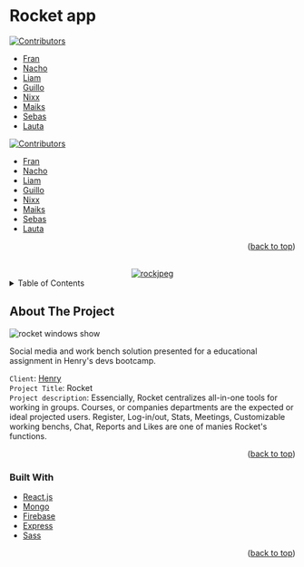# Rocket app


<div id="top"></div>

[![Contributors][contributors-shield]][contributors-url]
<ul>
        <li><a href="https://github.com/VaroneFranco">Fran</a></li>
        <li><a href="https://github.com/elnacho02">Nacho</a></li>
        <li><a href="https://github.com/LiamMarega">Liam</a></li>
        <li><a href="https://github.com/GuillermoMartos">Guillo</a></li>
        <li><a href="https://github.com/cNikoc">Nixx</a></li>
        <li><a href="https://github.com/micaelgomez">Maiks</a></li>
        <li><a href="https://github.com/sebastiananea">Sebas</a></li>
        <li><a href="https://github.com/LauzarateARG">Lauta</a></li>
 </ul>




[![Contributors][linkedin-shield]][linkedin-url]
<ul>
        <li><a href="">Fran</a></li>
        <li><a href="">Nacho</a></li>
        <li><a href="">Liam</a></li>
        <li><a href="https://www.linkedin.com/in/guillermo-luis-martos-7a01b6156/">Guillo</a></li>
        <li><a href="">Nixx</a></li>
        <li><a href="">Maiks</a></li>
        <li><a href="">Sebas</a></li>
        <li><a href="">Lauta</a></li>
 </ul>

 <p align="right">(<a href="#top">back to top</a>)</p>


<!-- PROJECT LOGO -->
<br />
<div align="center">
<a href="https://imgbb.com/"><img src="https://i.ibb.co/VTs4Ffc/rockjpeg.png" alt="rockjpeg" border="0"></a>
  

  
    
</div>



<!-- TABLE OF CONTENTS -->
<details>
  <summary>Table of Contents</summary>
  <ol>
    <li>
      <a href="#about-the-project">About The Project</a>
      <ul>
        <li><a href="#built-with">Built With</a></li>
      </ul>
    </li>
    <li>
      <a href="#getting-started">Getting Started</a>
      <ul>
        <li><a href="#prerequisites">Prerequisites</a></li>
        <li><a href="#installation">Installation</a></li>
      </ul>
    </li>
    <li><a href="#usage">Usage</a></li>
    <li><a href="#roadmap">Roadmap</a></li>
    <li><a href="#contributing">Contributing</a></li>
    <li><a href="#license">License</a></li>
    <li><a href="#contact">Contact</a></li>
    <li><a href="#acknowledgments">Acknowledgments</a></li>
  </ol>
</details>



<!-- ABOUT THE PROJECT -->
## About The Project

<img src="https://i.ibb.co/YdVCdfB/Rockjpeg.png" alt="rocket windows show"/>

Social media and work bench solution presented for a educational assignment in Henry's devs bootcamp. <br/>

`Client`:  <a href="https://www.soyhenry.com/">Henry</a><br/>
`Project Title`: Rocket <br/>
`Project description`: Essencially, Rocket centralizes all-in-one tools for working in groups. Courses, or companies departments are the expected or ideal projected users. Register, Log-in/out, Stats, Meetings, Customizable working benchs, Chat, Reports and Likes are one of manies Rocket's functions. <br/>

<p align="right">(<a href="#top">back to top</a>)</p>



### Built With

* [React.js](https://reactjs.org/)
* [Mongo](https://www.mongodb.com/)
* [Firebase](https://firebase.google.com/)
* [Express](https://expressjs.com/)
* [Sass](https://sass-lang.com/)


<p align="right">(<a href="#top">back to top</a>)</p>




[contributors-shield]: https://i.ibb.co/MSj6ZGQ/contribs.png
[contributors-url]: https://github.com/VaroneFranco/Rocket/graphs/contributors

[linkedin-shield]: https://img.shields.io/badge/-LinkedIn-black.svg?style=for-the-badge&logo=linkedin&colorB=555
[linkedin-url]: https://linkedin.com/
